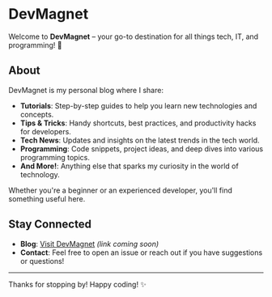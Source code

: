 # DevMagnet

Welcome to **DevMagnet** – your go-to destination for all things tech, IT, and programming! 🚀

## About

DevMagnet is my personal blog where I share:

- **Tutorials**: Step-by-step guides to help you learn new technologies and concepts.
- **Tips & Tricks**: Handy shortcuts, best practices, and productivity hacks for developers.
- **Tech News**: Updates and insights on the latest trends in the tech world.
- **Programming**: Code snippets, project ideas, and deep dives into various programming topics.
- **And More!**: Anything else that sparks my curiosity in the world of technology.

Whether you're a beginner or an experienced developer, you'll find something useful here.

## Stay Connected

- **Blog**: [Visit DevMagnet](#) *(link coming soon)*
- **Contact**: Feel free to open an issue or reach out if you have suggestions or questions!

---

Thanks for stopping by! Happy coding! ✨
